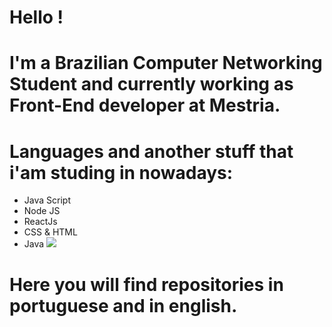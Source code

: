 
 # Hello !  
 # I'm a Brazilian Computer Networking Student and currently working as Front-End developer at Mestria.
 
 # Languages and another stuff that i'am studing in nowadays:
 
 - Java Script
 - Node JS
 - ReactJs
 - CSS & HTML
 - Java
 ![](https://cdn.freebiesupply.com/logos/large/2x/react-1-logo-png-transparent.png)

# Here you will find repositories in portuguese and in english.

